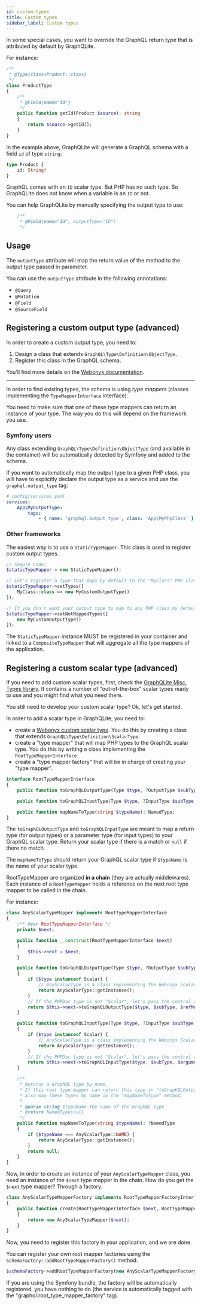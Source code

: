 ```yaml
---
id: custom-types
title: Custom types
sidebar_label: Custom types
---
```


In some special cases, you want to override the GraphQL return type that is attributed by default by GraphQLite.

For instance:

```php
/**
 * @Type(class=Product::class)
 */
class ProductType
{
    /**
     * @Field(name="id")
     */
    public function getId(Product $source): string
    {
        return $source->getId();
    }
}
```

In the example above, GraphQLite will generate a GraphQL schema with a field `id` of type `string`:

```graphql
type Product {
    id: String!
}
```

GraphQL comes with an `ID` scalar type. But PHP has no such type. So GraphQLite does not know when a variable
is an `ID` or not.

You can help GraphQLite by manually specifying the output type to use:

```php
    /**
     * @Field(name="id", outputType="ID")
     */
``` 

## Usage

The `outputType` attribute will map the return value of the method to the output type passed in parameter.

You can use the `outputType` attribute in the following annotations:

* `@Query`
* `@Mutation`
* `@Field`
* `@SourceField`

## Registering a custom output type (advanced)

In order to create a custom output type, you need to:

1. Design a class that extends `GraphQL\Type\Definition\ObjectType`.
2. Register this class in the GraphQL schema.

You'll find more details on the [Webonyx documentation](https://webonyx.github.io/graphql-php/type-system/object-types/).

---

In order to find existing types, the schema is using *type mappers* (classes implementing the `TypeMapperInterface` interface).

You need to make sure that one of these type mappers can return an instance of your type. The way you do this will depend on the framework
you use.

### Symfony users

Any class extending `GraphQL\Type\Definition\ObjectType` (and available in the container) will be automatically detected 
by Symfony and added to the schema.

If you want to automatically map the output type to a given PHP class, you will have to explicitly declare the output type
as a service and use the `graphql.output_type` tag:

```yaml
# config/services.yaml
services:
    App\MyOutputType:
        tags:
            - { name: 'graphql.output_type', class: 'App\MyPhpClass' }
```

### Other frameworks

The easiest way is to use a `StaticTypeMapper`. This class is used to register custom output types.

```php
// Sample code:
$staticTypeMapper = new StaticTypeMapper();

// Let's register a type that maps by default to the "MyClass" PHP class
$staticTypeMapper->setTypes([
    MyClass::class => new MyCustomOutputType()
]);

// If you don't want your output type to map to any PHP class by default, use:
$staticTypeMapper->setNotMappedTypes([
    new MyCustomOutputType()
]);

```

The `StaticTypeMapper` instance MUST be registered in your container and linked to a `CompositeTypeMapper`
that will aggregate all the type mappers of the application.

## Registering a custom scalar type (advanced)

If you need to add custom scalar types, first, check the [GraphQLite Misc. Types library](https://github.com/thecodingmachine/graphqlite-misc-types).
It contains a number of "out-of-the-box" scalar types ready to use and you might find what you need there.

You still need to develop your custom scalar type? Ok, let's get started.

In order to add a scalar type in GraphQLite, you need to:

- create a [Webonyx custom scalar type](https://webonyx.github.io/graphql-php/type-system/scalar-types/#writing-custom-scalar-types).
  You do this by creating a class that extends `GraphQL\Type\Definition\ScalarType`.
- create a "type mapper" that will map PHP types to the GraphQL scalar type. You do this by writing a class implementing the `RootTypeMapperInterface`.
- create a "type mapper factory" that will be in charge of creating your "type mapper".

```php
interface RootTypeMapperInterface
{
    public function toGraphQLOutputType(Type $type, ?OutputType $subType, ReflectionMethod $refMethod, DocBlock $docBlockObj): OutputType;

    public function toGraphQLInputType(Type $type, ?InputType $subType, string $argumentName, ReflectionMethod $refMethod, DocBlock $docBlockObj): InputType;

    public function mapNameToType(string $typeName): NamedType;
}
```

The `toGraphQLOutputType` and `toGraphQLInputType` are meant to map a return type (for output types) or a parameter type (for input types)
to your GraphQL scalar type. Return your scalar type if there is a match or `null` if there no match.

The `mapNameToType` should return your GraphQL scalar type if `$typeName` is the name of your scalar type.

RootTypeMapper are organized **in a chain** (they are actually middlewares).
Each instance of a `RootTypeMapper` holds a reference on the next root type mapper to be called in the chain.

For instance:

```php
class AnyScalarTypeMapper implements RootTypeMapperInterface
{
    /** @var RootTypeMapperInterface */
    private $next;

    public function __construct(RootTypeMapperInterface $next)
    {
        $this->next = $next;
    }

    public function toGraphQLOutputType(Type $type, ?OutputType $subType, ReflectionMethod $refMethod, DocBlock $docBlockObj): ?OutputType
    {
        if ($type instanceof Scalar) {
            // AnyScalarType is a class implementing the Webonyx ScalarType type.
            return AnyScalarType::getInstance();
        }
        // If the PHPDoc type is not "Scalar", let's pass the control to the next type mapper in the chain
        return $this->next->toGraphQLOutputType($type, $subType, $refMethod, $docBlockObj);
    }

    public function toGraphQLInputType(Type $type, ?InputType $subType, string $argumentName, ReflectionMethod $refMethod, DocBlock $docBlockObj): ?InputType
    {
        if ($type instanceof Scalar) {
            // AnyScalarType is a class implementing the Webonyx ScalarType type.
            return AnyScalarType::getInstance();
        }
        // If the PHPDoc type is not "Scalar", let's pass the control to the next type mapper in the chain
        return $this->next->toGraphQLInputType($type, $subType, $argumentName, $refMethod, $docBlockObj);
    }

    /**
     * Returns a GraphQL type by name.
     * If this root type mapper can return this type in "toGraphQLOutputType" or "toGraphQLInputType", it should
     * also map these types by name in the "mapNameToType" method.
     *
     * @param string $typeName The name of the GraphQL type
     * @return NamedType|null
     */
    public function mapNameToType(string $typeName): ?NamedType
    {
        if ($typeName === AnyScalarType::NAME) {
            return AnyScalarType::getInstance();
        }
        return null;
    }
}
```

Now, in order to create an instance of your `AnyScalarTypeMapper` class, you need an instance of the `$next` type mapper in the chain.
How do you get the `$next` type mapper? Through a factory:

```php
class AnyScalarTypeMapperFactory implements RootTypeMapperFactoryInterface
{
    public function create(RootTypeMapperInterface $next, RootTypeMapperFactoryContext $context): RootTypeMapperInterface
    {
        return new AnyScalarTypeMapper($next);
    }
}
```

Now, you need to register this factory in your application, and we are done.

You can register your own root mapper factories using the `SchemaFactory::addRootTypeMapperFactory()` method.

```php
$schemaFactory->addRootTypeMapperFactory(new AnyScalarTypeMapperFactory());
```
 
If you are using the Symfony bundle, the factory will be automatically registered, you have nothing to do (the service 
is automatically tagged with the "graphql.root_type_mapper_factory" tag).
